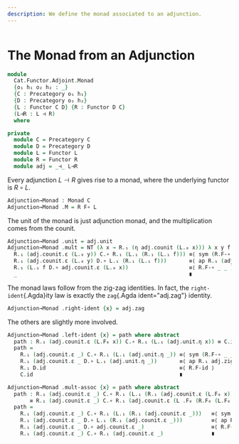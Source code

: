 ```yaml
---
description: We define the monad associated to an adjunction.
---
```

<!--
```agda
open import Cat.Functor.Adjoint
open import Cat.Diagram.Monad
open import Cat.Prelude

open Functor
open Monad
open _=>_
```
-->

```agda
```

# The Monad from an Adjunction

```agda
module
  Cat.Functor.Adjoint.Monad
  {o₁ h₁ o₂ h₂ : _}
  {C : Precategory o₁ h₁}
  {D : Precategory o₂ h₂}
  {L : Functor C D} {R : Functor D C}
  (L⊣R : L ⊣ R)
  where

private
  module C = Precategory C
  module D = Precategory D
  module L = Functor L
  module R = Functor R
  module adj = _⊣_ L⊣R
```

Every adjunction $L \dashv R$ gives rise to a monad, where the
underlying functor is $R \circ L$.

```agda
Adjunction→Monad : Monad C
Adjunction→Monad .M = R F∘ L
```

The unit of the monad is just adjunction monad, and the multiplication
comes from the counit.

```agda
Adjunction→Monad .unit = adj.unit
Adjunction→Monad .mult = NT (λ x → R.₁ (η adj.counit (L.₀ x))) λ x y f →
  R.₁ (adj.counit.ε (L.₀ y)) C.∘ R.₁ (L.₁ (R.₁ (L.₁ f))) ≡⟨ sym (R.F-∘ _ _) ⟩
  R.₁ (adj.counit.ε (L.₀ y) D.∘ L.₁ (R.₁ (L.₁ f)))       ≡⟨ ap R.₁ (adj.counit.is-natural _ _ _) ⟩
  R.₁ (L.₁ f D.∘ adj.counit.ε (L.₀ x))                   ≡⟨ R.F-∘ _ _ ⟩
  _                                                      ∎
```

The monad laws follow from the zig-zag identities. In fact, the
`right-ident`{.Agda}ity law is exactly the `zag`{.Agda ident="adj.zag"}
identity.

```agda
Adjunction→Monad .right-ident {x} = adj.zag
```

The others are slightly more involved.

```agda
Adjunction→Monad .left-ident {x} = path where abstract
  path : R.₁ (adj.counit.ε (L.F₀ x)) C.∘ R.₁ (L.₁ (adj.unit.η x)) ≡ C.id
  path =
    R.₁ (adj.counit.ε _) C.∘ R.₁ (L.₁ (adj.unit.η _)) ≡⟨ sym (R.F-∘ _ _) ⟩
    R.₁ (adj.counit.ε _ D.∘ L.₁ (adj.unit.η _))       ≡⟨ ap R.₁ adj.zig ⟩
    R.₁ D.id                                          ≡⟨ R.F-id ⟩
    C.id                                              ∎

Adjunction→Monad .mult-assoc {x} = path where abstract
  path : R.₁ (adj.counit.ε _) C.∘ R.₁ (L.₁ (R.₁ (adj.counit.ε (L.F₀ x))))
       ≡ R.₁ (adj.counit.ε _) C.∘ R.₁ (adj.counit.ε (L .F₀ (R.F₀ (L.F₀ x))))
  path =
    R.₁ (adj.counit.ε _) C.∘ R.₁ (L.₁ (R.₁ (adj.counit.ε _)))   ≡⟨ sym (R.F-∘ _ _) ⟩
    R.₁ (adj.counit.ε _ D.∘ L.₁ (R.₁ (adj.counit.ε _)))         ≡⟨ ap R.₁ (adj.counit.is-natural _ _ _) ⟩
    R.₁ (adj.counit.ε _ D.∘ adj.counit.ε _)                     ≡⟨ R.F-∘ _ _ ⟩
    R.₁ (adj.counit.ε _) C.∘ R.₁ (adj.counit.ε _)               ∎
```
